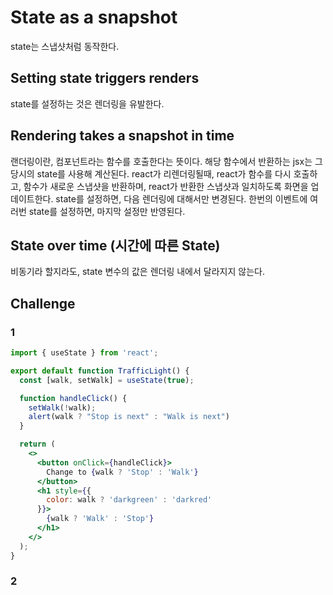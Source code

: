 # State as a snapshot
state는 스냅샷처럼 동작한다.

## Setting state triggers renders
state를 설정하는 것은 렌더링을 유발한다.

## Rendering takes a snapshot in time 
랜더링이란, 컴포넌트라는 함수를 호출한다는 뜻이다. 해당 함수에서 반환하는 jsx는 그 당시의 state를 사용해 계산된다.
react가 리렌더링될때, react가 함수를 다시 호출하고, 함수가 새로운 스냅샷을 반환하며, react가 반환한 스냅샷과 일치하도록 화면을 업데이트한다.
state를 설정하면, 다음 렌더링에 대해서만 변경된다. 한번의 이벤트에 여러번 state를 설정하면, 마지막 설정만 반영된다.

## State over time (시간에 따른 State)
비동기라 할지라도, state 변수의 값은 렌더링 내에서 달라지지 않는다.

## Challenge

### 1

```jsx
import { useState } from 'react';

export default function TrafficLight() {
  const [walk, setWalk] = useState(true);

  function handleClick() {
    setWalk(!walk);
    alert(walk ? "Stop is next" : "Walk is next")
  }

  return (
    <>
      <button onClick={handleClick}>
        Change to {walk ? 'Stop' : 'Walk'}
      </button>
      <h1 style={{
        color: walk ? 'darkgreen' : 'darkred'
      }}>
        {walk ? 'Walk' : 'Stop'}
      </h1>
    </>
  );
}

```

### 2

```jsx

```